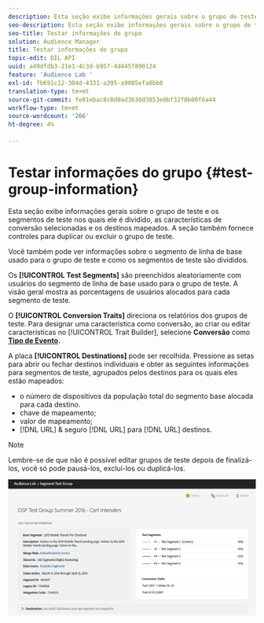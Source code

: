 ```yaml
---
description: Esta seção exibe informações gerais sobre o grupo de teste e os segmentos de teste nos quais ele é dividido, as características de conversão selecionadas e os destinos mapeados. A seção também fornece controles para duplicar ou excluir o grupo de teste.
seo-description: Esta seção exibe informações gerais sobre o grupo de teste e os segmentos de teste nos quais ele é dividido, as características de conversão selecionadas e os destinos mapeados. A seção também fornece controles para duplicar ou excluir o grupo de teste.
seo-title: Testar informações do grupo
solution: Audience Manager
title: Testar informações do grupo
topic-edit: DIL API
uuid: a49dfdb3-21e1-4c3d-b957-4d445f890124
feature: 'Audience Lab '
exl-id: fb691c12-304d-4331-a395-a9005efa8bb0
translation-type: tm+mt
source-git-commit: fe01ebac8c0d0ad3630d3853e0bf32f0b00f6a44
workflow-type: tm+mt
source-wordcount: '266'
ht-degree: 4%

---
```


# Testar informações do grupo {#test-group-information}

Esta seção exibe informações gerais sobre o grupo de teste e os segmentos de teste nos quais ele é dividido, as características de conversão selecionadas e os destinos mapeados. A seção também fornece controles para duplicar ou excluir o grupo de teste.

Você também pode ver informações sobre o segmento de linha de base usado para o grupo de teste e como os segmentos de teste são divididos.

Os **[!UICONTROL Test Segments]** são preenchidos aleatoriamente com usuários do segmento de linha de base usado para o grupo de teste. A visão geral mostra as porcentagens de usuários alocados para cada segmento de teste.

O **[!UICONTROL Conversion Traits]** direciona os relatórios dos grupos de teste. Para designar uma característica como conversão, ao criar ou editar características no [!UICONTROL Trait Builder], selecione **Conversão** como **[Tipo de Evento](../../features/traits/create-onboarded-rule-based-traits.md).**

A placa **[!UICONTROL Destinations]** pode ser recolhida. Pressione as setas para abrir ou fechar destinos individuais e obter as seguintes informações para segmentos de teste, agrupados pelos destinos para os quais eles estão mapeados:

* o número de dispositivos da população total do segmento base alocada para cada destino.
* chave de mapeamento;
* valor de mapeamento;
* [!DNL URL] &amp; seguro  [!DNL URL] para  [!DNL URL] destinos.

>[!NOTE]
>
>Lembre-se de que não é possível editar grupos de teste depois de finalizá-los, você só pode pausá-los, excluí-los ou duplicá-los.

![](assets/test-groups-information.PNG)
